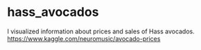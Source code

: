 # hass_avocados

I visualized information about prices and sales of Hass avocados.\
https://www.kaggle.com/neuromusic/avocado-prices
